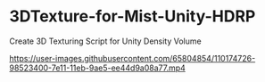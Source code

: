 # 3DTexture-for-Mist-Unity-HDRP
Create 3D Texturing Script for Unity Density Volume



https://user-images.githubusercontent.com/65804854/110174726-98523400-7e11-11eb-9ae5-ee44d9a08a77.mp4
